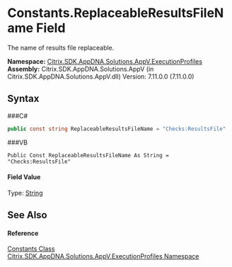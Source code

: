 # Constants.ReplaceableResultsFileName Field
 

The name of results file replaceable.

**Namespace:**&nbsp;<a href="N_Citrix_SDK_AppDNA_Solutions_AppV_ExecutionProfiles">Citrix.SDK.AppDNA.Solutions.AppV.ExecutionProfiles</a><br />**Assembly:**&nbsp;Citrix.SDK.AppDNA.Solutions.AppV (in Citrix.SDK.AppDNA.Solutions.AppV.dll) Version: 7.11.0.0 (7.11.0.0)

## Syntax

###C#
```csharp
public const string ReplaceableResultsFileName = "Checks:ResultsFile"
```

###VB
```vbnet
Public Const ReplaceableResultsFileName As String = "Checks:ResultsFile"
```


#### Field Value
Type: <a href="http://msdn2.microsoft.com/en-us/library/s1wwdcbf" target="_blank">String</a>

## See Also


#### Reference
<a href="T_Citrix_SDK_AppDNA_Solutions_AppV_ExecutionProfiles_Constants">Constants Class</a><br /><a href="N_Citrix_SDK_AppDNA_Solutions_AppV_ExecutionProfiles">Citrix.SDK.AppDNA.Solutions.AppV.ExecutionProfiles Namespace</a><br />